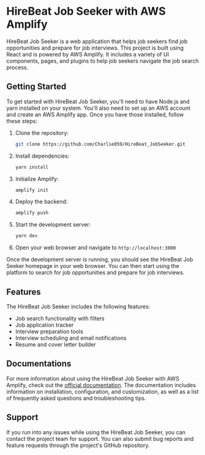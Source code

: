 # HireBeat Job Seeker with AWS Amplify

HireBeat Job Seeker is a web application that helps job seekers find job opportunities and prepare for job interviews. This project is built using React and is powered by AWS Amplify. It includes a variety of UI components, pages, and plugins to help job seekers navigate the job search process.

## Getting Started

To get started with HireBeat Job Seeker, you'll need to have Node.js and yarn installed on your system. You'll also need to set up an AWS account and create an AWS Amplify app. Once you have those installed, follow these steps:

1. Clone the repository:

   ```bash
   git clone https://github.com/Charlie059/HireBeat_JobSeeker.git
   ```

2. Install dependencies:

   ```bash
   yarn install
   ```

3. Initialize Amplify:

   ```bash
   amplify init
   ```

4. Deploy the backend:

   ```bash
   amplify push
   ```

5. Start the development server:

   ```bash
   yarn dev
   ```

6. Open your web browser and navigate to `http://localhost:3000`

Once the development server is running, you should see the HireBeat Job Seeker homepage in your web browser. You can then start using the platform to search for job opportunities and prepare for job interviews.

## Features

The HireBeat Job Seeker includes the following features:

- Job search functionality with filters
- Job application tracker
- Interview preparation tools
- Interview scheduling and email notifications
- Resume and cover letter builder

## Documentations

For more information about using the HireBeat Job Seeker with AWS Amplify, check out the [official documentation](https://hirebeat-job-seeker.example.com/docs/). The documentation includes information on installation, configuration, and customization, as well as a list of frequently asked questions and troubleshooting tips.

## Support

If you run into any issues while using the HireBeat Job Seeker, you can contact the project team for support. You can also submit bug reports and feature requests through the project's GitHub repository.
